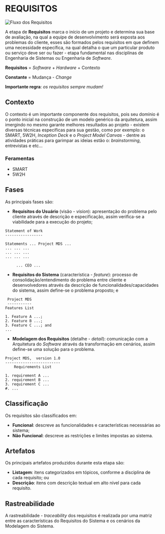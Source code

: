 # REQUISITOS

![Fluxo dos Requisitos](../assets/requirements/requirements-flow.png "Fluxo dos Requisitos")

A etapa de **Requisitos** marca o início de um projeto e determina sua base de avaliação, na qual a equipe de desenvolvimento será exposta aos problemas do cliente, esses são formados pelos requisitos em que definem uma necessidade específica, na qual detalha o que um particular produto ou serviço deve ser ou fazer - etapa fundamental nas disciplinas de Engenharia de Sistemas ou Engenharia de _Software_.

**Requisitos** = _Software_ + _Hardware_ + Contexto

**Constante** = Mudança - _Change_

**Importante regra**: _os requisitos sempre mudam!_

## Contexto

O contexto é um importante componente dos requisitos, pois seu domínio é o ponto inicial na construção de um modelo genérico da arquitetura, assim imergindo no mesmo garante melhores resultados ao projeto - existem diversas técnicas específicas para sua gestão, como por exemplo: o SMART, 5W2H, _Inception Deck_ e o _Project Model Canvas_ - dentre as atividades práticas para garimpar as ideias estão o: _brainstorming_, entrevistas e etc...

### Feramentas

* SMART
* 5W2H

## Fases

As principais fases são:

* **Requisitos do Usuário** (visão - _vision_): apresentação do problema pelo cliente através de descrição e especificação, assim verifica-se a viabilidade para a execução do projeto;

```
Statement of Work
-----------------

Statements ... Project MDS ...
... ... ...
... ... ...
... ... ...

     ... CEO ...
```

* **Requisitos do Sistema** (característica - _feature_): processo de consolidação/entendimento do problema entre cliente e desenvolvedores através da descrição de funcionalidades/capacidades do sistema, assim define-se o problema proposto; e

```
 Project MDS
 -----------
Features List

1. Feature A ...;
2. Feature B ...;
3. Feature C ...; and
...
```

* **Modelagem dos Requisitos** (detalhe - _detail_): comunicação com a Arquitetura do _Software_ através da transformação em cenários, assim define-se uma solução para o problema.

```
Project MDS,  version 1.0
-------------------------
    Requirements List

1. requirement A ...
2. requirement B ...
3. requirement C ...
#. ...
```

## Classificação

Os requisitos são classificados em:

* **Funcional**: descreve as funcionalidades e características necessárias ao sistema;
* **Não Funcional**: descreve as restrições e limites impostas ao sistema.

## Artefatos

Os principais artefatos produzidos durante esta etapa são:

* **Listagem**: itens categorizados em tópicos, conforme a disciplina de cada requisito; ou
* **Descrição**: itens com descrição textual em alto nível para cada requisito.

## Rastreabilidade

A rastreabilidade - _traceability_ dos requisitos é realizada por uma matriz entre as características do Requisitos do Sistema e os cenários da Modelagem do Sistema.

